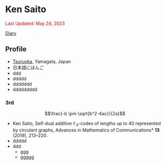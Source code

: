 # Ken Saito

<script type="text/javascript" async src="https://cdnjs.cloudflare.com/ajax/libs/mathjax/2.7.7/MathJax.js?config=TeX-MML-AM_CHTML">
</script>
<script type="text/x-mathjax-config">
 MathJax.Hub.Config({
 tex2jax: {
 inlineMath: [['$', '$'] ],
 displayMath: [ ['$$','$$'], ["\\[","\\]"] ]
 }
 });
</script>

<font color="red">Last Updated: May 24, 2023</font>

[Diary](20230517_diary.pdf)

## Profile
- [Tsuruoka](https://www.city.tsuruoka.lg.jp/), Yamagata, Japan
- 日本語にほんご
- ddd
- ddddd
- ddddddd
- ddddddddd

### 3rd

$$\frac{-b \pm \sqrt{b^2-4ac}}{2a}$$

* Ken Saito, Self-dual additive $\mathbb{F}_4$-codes of lengths up to $40$ represented by circulant graphs, Advances in Mathematics of Communications* **13** (2019), 213–220.
* ddddd
* ddd
  * ggg
  * ggggg
